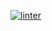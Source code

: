 [![linter](https://github.com/<shehnila>/<unit-3-01>/workflows/linter/badge.svg)](https://github.com/marketplace/actions/super-linter)    
